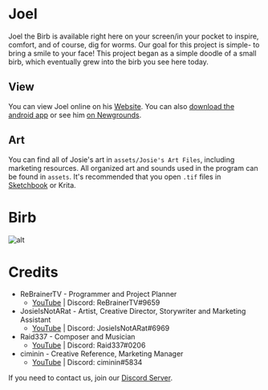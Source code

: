 # Joel
Joel the Birb is available right here on your screen/in your pocket to inspire, comfort, and of course, dig for worms. Our goal for this project is simple- to bring a smile to your face! This project began as a simple doodle of a small birb, which eventually grew into the birb you see here today.

## View
You can view Joel online on his [Website](https://joel-online.web.app). You can also [download the android app](https://joel-online.web.app/apk/latest) or see him [on Newgrounds](https://www.newgrounds.com/portal/view/794491).

## Art
You can find all of Josie's art in `assets/Josie's Art Files`, including marketing resources. All organized art and sounds used in the program can be found in `assets`.
It's recommended that you open `.tif` files in [Sketchbook](https://www.sketchbook.com/) or Krita.

# Birb
![alt](https://media.discordapp.net/attachments/827393319021707294/827761278792892446/ezgif.com-gif-maker_4.gif)

# Credits
- ReBrainerTV - Programmer and Project Planner
  - [YouTube](https://www.youtube.com/channel/UCnwCOinP89LbzbhdFYyU7jg) | Discord: ReBrainerTV#9659
- JosieIsNotARat - Artist, Creative Director, Storywriter and Marketing Assistant
  - [YouTube](https://www.youtube.com/channel/UC0zqaBK31y0oWPACm0DtEdA) | Discord: JosieIsNotARat#6969
- Raid337 - Composer and Musician
  - [YouTube](https://www.youtube.com/channel/UCl19cgDN_Zsdp8VEpu72Yvw) | Discord: Raid337#0206
- ciminin - Creative Reference, Marketing Manager
  - [YouTube](https://www.youtube.com/channel/UCGreiXCzjh9ZZjpNr-0vrAg) | Discord: ciminin#5834

If you need to contact us, join our [Discord Server](https://discord.gg/TBcjteby42).
